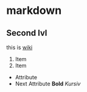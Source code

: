 # markdown
## Second lvl
this is [wiki](https://www.wikipedia.com)
1. Item
2. Item 
- Attribute
- Next Attribute
**Bold**
*Kursiv*

